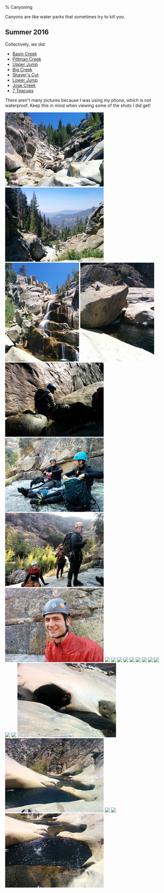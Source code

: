 % Canyoning

Canyons are like water parks that sometimes try to kill you.

## Summer 2016

Collectively, we did:

* [Basin Creek](http://ropewiki.com/Basin_Creek)
* [Pittman Creek](http://ropewiki.com/Pittman_Creek_(Another_Dam_Canyon))
* [Upper Jump](http://ropewiki.com/Jump_Trip_(Upper))
* [Big Creek](http://ropewiki.com/Big_Creek_(Canyon_of_the_Dammed))
* [Shaver's Cut](http://ropewiki.com/Shaver_Cut_(Upper_Stevenson_Creek))
* [Lower Jump](http://ropewiki.com/Jump_Trip_(Lower))
* [Jose Creek](http://ropewiki.com/Jose_Creek)
* [7 Teacups](http://ropewiki.com/Seven_Teacups)

There aren't many pictures because I was using my phone, which is not waterproof. Keep this in mind when viewing some of the shots I did get!

[![](/media/canyoning/up_canyon_thumb.jpg)](/media/canyoning/up_canyon.jpg "The view up-canyon")
[![](/media/canyoning/down_canyon_thumb.jpg)](/media/canyoning/down_canyon.jpg "The view down-canyon")
[![](/media/canyoning/waterfall_thumb.jpg)](/media/canyoning/waterfall.jpg "A waterfall")
[![](/media/canyoning/eric_rock_thumb.jpg)](/media/canyoning/eric_rock.jpg "Eric sitting on a rock")
[![](/media/canyoning/crystal_thumb.jpg)](/media/canyoning/crystal.jpg "Crystal")
[![](/media/canyoning/kamal_liz_thumb.jpg)](/media/canyoning/kamal_liz.jpg "Kamal and Liz")
[![](/media/canyoning/sabrina_maya_becca_thumb.jpg)](/media/canyoning/sabrina_maya_becca.jpg "Sabrina, Maya, Becca")
[![](/media/canyoning/zbanks_thumb.jpg)](/media/canyoning/zbanks.jpg "zbanks")
[![](/media/canyoning/thumbs_up.gif)](/media/canyoning/thumbs_up.gif "Thumbs up")
[![](/media/canyoning/sadun_waterfall.gif)](/media/canyoning/sadun_waterfall.gif "Sadun descending a waterfall")
[![](/media/canyoning/vicki_waterfall.gif)](/media/canyoning/vicki_waterfall.gif "Vicki descending a waterfall")
[![](/media/canyoning/graceful.gif)](/media/canyoning/graceful.gif "Crystal being graceful")
[![](/media/canyoning/zbanks_flop.gif)](/media/canyoning/zbanks_flop.gif "Zach flopping")
[![](/media/canyoning/crystal_jump.gif)](/media/canyoning/crystal_jump.gif "Crystal jumping (Upper jump)")
[![](/media/canyoning/maya_jump.gif)](/media/canyoning/maya_jump.gif "Maya jumping (Upper jump)")
[![](/media/canyoning/eric_jump.gif)](/media/canyoning/eric_jump.gif "Eric jumping (Upper jump)")
[![](/media/canyoning/maya_rappel.gif)](/media/canyoning/maya_rappel.gif "Maya rappelling (Upper jump)")
[![](/media/canyoning/crystal_rappel.gif)](/media/canyoning/crystal_rappel.gif "Crystal rappelling (Upper jump)")
[![](/media/canyoning/zbanks_rappel.gif)](/media/canyoning/zbanks_rappel.gif "Zach rappelling (Upper jump)")
[![](/media/canyoning/maya_thumb.jpg)](/media/canyoning/maya.jpg "Maya")
[![](/media/canyoning/teacups_thumb.jpg)](/media/canyoning/teacups.jpg "7 Teacups")
[![](/media/canyoning/maya_jump_teacups.gif)](/media/canyoning/maya_jump_teacups.gif "Maya jumping (7 teacups)")
[![](/media/canyoning/zbanks_jump_teacups.gif)](/media/canyoning/zbanks_jump_teacups.gif "Zach jumping (7 teacups)")
[![](/media/canyoning/zbanks_maya_thumb.jpg)](/media/canyoning/zbanks_maya.jpg "Zach and Maya chilling in the pool")

